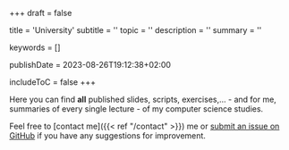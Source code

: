 +++
draft = false

title = 'University'
subtitle = ''
topic = ''
description = ''
summary = ''

keywords = []

publishDate = 2023-08-26T19:12:38+02:00

includeToC = false
+++

Here you can find **all** published slides, scripts, exercises,… - and for me, summaries of every single lecture - of my computer science studies.

Feel free to [contact me]({{< ref "/contact" >}}) me or [submit an issue on GitHub](https://github.com/lescx/www.les.cx) if you have any suggestions for improvement.
